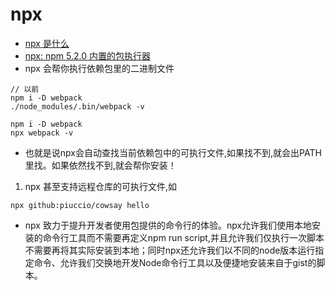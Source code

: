 # npx
* [npx 是什么](https://zhuanlan.zhihu.com/p/27840803)
* [npx: npm 5.2.0 内置的包执行器](https://juejin.im/entry/59658035f265da6c360a19dd)
* npx 会帮你执行依赖包里的二进制文件
```
// 以前
npm i -D webpack
./node_modules/.bin/webpack -v

```
```
npm i -D webpack 
npx webpack -v

```
* 也就是说npx会自动查找当前依赖包中的可执行文件,如果找不到,就会出PATH里找。如果依然找不到,就会帮你安装！
1.  npx 甚至支持远程仓库的可执行文件,如
```
npx github:piuccio/cowsay hello
```
* npx 致力于提升开发者使用包提供的命令行的体验。npx允许我们使用本地安装的命令行工具而不需要再定义npm run script,并且允许我们仅执行一次脚本不需要再将其实际安装到本地；同时npx还允许我们以不同的node版本运行指定命令、允许我们交换地开发Node命令行工具以及便捷地安装来自于gist的脚本。